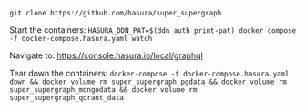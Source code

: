 

```git clone https://github.com/hasura/super_supergraph```

Start the containers:
```HASURA_DDN_PAT=$(ddn auth print-pat) docker compose -f docker-compose.hasura.yaml watch```

Navigate to: https://console.hasura.io/local/graphql

Tear down the containers:
```docker-compose -f docker-compose.hasura.yaml down && docker volume rm super_supergraph_pgdata && docker volume rm super_supergraph_mongodata && docker volume rm super_supergraph_qdrant_data```


